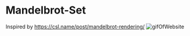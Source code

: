 # Mandelbrot-Set
Inspired by https://csl.name/post/mandelbrot-rendering/
![gifOfWebsite](gif/MandelbrotSetWebsite.gif?raw=true)
